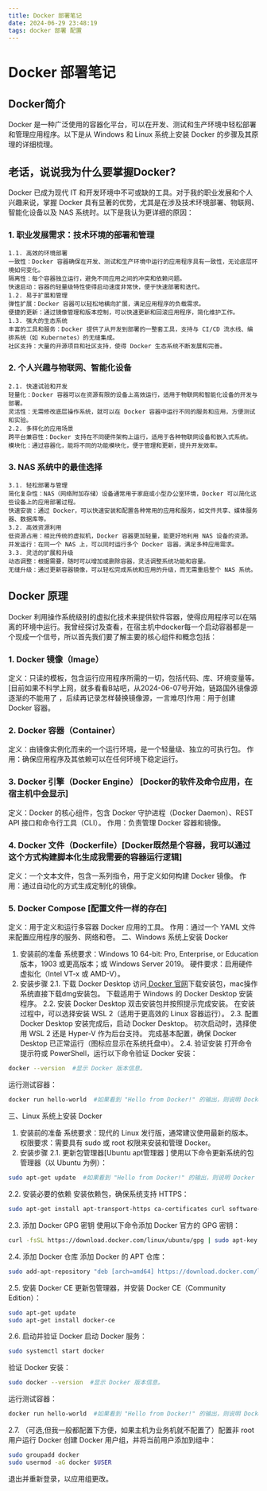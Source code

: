 ```yaml
---
title: Docker 部署笔记
date: 2024-06-29 23:48:19
tags: docker 部署 配置 
---
```

# Docker 部署笔记
## Docker简介
Docker 是一种广泛使用的容器化平台，可以在开发、测试和生产环境中轻松部署和管理应用程序。以下是从 Windows 和 Linux 系统上安装 Docker 的步骤及其原理的详细梳理。
## 老话，说说我为什么要掌握Docker?
Docker 已成为现代 IT 和开发环境中不可或缺的工具。对于我的职业发展和个人兴趣来说，掌握 Docker 具有显著的优势，尤其是在涉及技术环境部署、物联网、智能化设备以及 NAS 系统时。以下是我认为更详细的原因：
### 1. 职业发展需求：技术环境的部署和管理
    1.1. 高效的环境部署
    一致性：Docker 容器确保在开发、测试和生产环境中运行的应用程序具有一致性，无论底层环境如何变化。
    隔离性：每个容器独立运行，避免不同应用之间的冲突和依赖问题。
    快速启动：容器的轻量级特性使得启动速度非常快，便于快速部署和迭代。
    1.2. 易于扩展和管理
    弹性扩展：Docker 容器可以轻松地横向扩展，满足应用程序的负载需求。
    便捷的更新：通过镜像管理和版本控制，可以快速更新和回滚应用程序，简化维护工作。
    1.3. 强大的生态系统
    丰富的工具和服务：Docker 提供了从开发到部署的一整套工具，支持与 CI/CD 流水线、编排系统（如 Kubernetes）的无缝集成。
    社区支持：大量的开源项目和社区支持，使得 Docker 生态系统不断发展和完善。
### 2. 个人兴趣与物联网、智能化设备
    2.1. 快速试验和开发
    轻量化：Docker 容器可以在资源有限的设备上高效运行，适用于物联网和智能化设备的开发与部署。
    灵活性：无需修改底层操作系统，就可以在 Docker 容器中运行不同的服务和应用，方便测试和实验。
    2.2. 多样化的应用场景
    跨平台兼容性：Docker 支持在不同硬件架构上运行，适用于各种物联网设备和嵌入式系统。
    模块化：通过容器化，能将不同的功能模块化，便于管理和更新，提升开发效率。
### 3. NAS 系统中的最佳选择
    3.1. 轻松部署与管理
    简化复杂性：NAS（网络附加存储）设备通常用于家庭或小型办公室环境，Docker 可以简化这些设备上的应用部署过程。
    快速安装：通过 Docker，可以快速安装和配置各种常用的应用和服务，如文件共享、媒体服务器、数据库等。
    3.2. 高效资源利用
    低资源占用：相比传统的虚拟机，Docker 容器更加轻量，能更好地利用 NAS 设备的资源。
    并发运行：在同一个 NAS 上，可以同时运行多个 Docker 容器，满足多种应用需求。
    3.3. 灵活的扩展和升级
    动态调整：根据需要，随时可以增加或删除容器，灵活调整系统功能和容量。
    无缝升级：通过更新容器镜像，可以轻松完成系统和应用的升级，而无需重启整个 NAS 系统。

## Docker 原理
Docker 利用操作系统级别的虚拟化技术来提供软件容器，使得应用程序可以在隔离的环境中运行。我曾经探讨及查看，在宿主机中docker每一个启动容器都是一个现成一个信号，所以首先我们要了解主要的核心组件和概念包括：
### 1. Docker 镜像（Image）
定义：只读的模板，包含运行应用程序所需的一切，包括代码、库、环境变量等。[目前如果不科学上网，就多看看B站吧，从2024-06-07号开始，链路国外镜像源逐渐的不能用了
，后续再记录怎样替换镜像源，一言难尽]作用：用于创建 Docker 容器。
### 2. Docker 容器（Container）
定义：由镜像实例化而来的一个运行环境，是一个轻量级、独立的可执行包。
作用：确保应用程序及其依赖可以在任何环境下稳定运行。
### 3. Docker 引擎（Docker Engine） [Docker的软件及命令应用，在宿主机中会显示]
定义：Docker 的核心组件，包含 Docker 守护进程（Docker Daemon）、REST API 接口和命令行工具（CLI）。
作用：负责管理 Docker 容器和镜像。
### 4. Docker 文件（Dockerfile）[Docker既然是个容器，我可以通过这个方式构建脚本化生成我需要的容器运行逻辑]
定义：一个文本文件，包含一系列指令，用于定义如何构建 Docker 镜像。
作用：通过自动化的方式生成定制化的镜像。
### 5. Docker Compose  [配置文件一样的存在]
定义：用于定义和运行多容器 Docker 应用的工具。
作用：通过一个 YAML 文件来配置应用程序的服务、网络和卷。
二、Windows 系统上安装 Docker
1. 安装前的准备
系统要求：Windows 10 64-bit: Pro, Enterprise, or Education 版本，1903 或更高版本；或 Windows Server 2019。
硬件要求：启用硬件虚拟化（Intel VT-x 或 AMD-V）。
2. 安装步骤
2.1. 下载 Docker Desktop
访问[ Docker 官网](https://www.docker.com)下载安装包，mac操作系统直接下载dmg安装包。
下载适用于 Windows 的 Docker Desktop 安装程序。
2.2. 安装 Docker Desktop
双击安装包并按照提示完成安装。
在安装过程中，可以选择安装 WSL 2（适用于更高效的 Linux 容器运行）。
2.3. 配置 Docker Desktop
安装完成后，启动 Docker Desktop。
初次启动时，选择使用 WSL 2 还是 Hyper-V 作为后台支持。
完成基本配置，确保 Docker Desktop 已正常运行（图标应显示在系统托盘中）。
2.4. 验证安装
打开命令提示符或 PowerShell，运行以下命令验证 Docker 安装：
``` bash
docker --version  #显示 Docker 版本信息。
```
运行测试容器：
``` bash
docker run hello-world  #如果看到 "Hello from Docker!" 的输出，则说明 Docker 已成功安装和配置。
```
三、Linux 系统上安装 Docker
1. 安装前的准备
系统要求：现代的 Linux 发行版，通常建议使用最新的版本。
权限要求：需要具有 sudo 或 root 权限来安装和管理 Docker。
2. 安装步骤
2.1. 更新包管理器[Ubuntu apt管理器  ]
使用以下命令更新系统的包管理器（以 Ubuntu 为例）：
``` bash
sudo apt-get update  #如果看到 "Hello from Docker!" 的输出，则说明 Docker 已成功安装和配置。
```
2.2. 安装必要的依赖
安装依赖包，确保系统支持 HTTPS：
``` bash
sudo apt-get install apt-transport-https ca-certificates curl software-properties-common
```
2.3. 添加 Docker GPG 密钥
使用以下命令添加 Docker 官方的 GPG 密钥：
``` bash
curl -fsSL https://download.docker.com/linux/ubuntu/gpg | sudo apt-key add -
```
2.4. 添加 Docker 仓库
添加 Docker 的 APT 仓库：
``` bash
sudo add-apt-repository "deb [arch=amd64] https://download.docker.com/linux/ubuntu $(lsb_release -cs) stable"
```
2.5. 安装 Docker CE
更新包管理器，并安装 Docker CE（Community Edition）：
``` bash
sudo apt-get update
sudo apt-get install docker-ce
```
2.6. 启动并验证 Docker
启动 Docker 服务：
``` bash
sudo systemctl start docker
```
验证 Docker 安装：
``` bash
sudo docker --version  #显示 Docker 版本信息。
```
运行测试容器：
``` bash
docker run hello-world  #如果看到 "Hello from Docker!" 的输出，则说明 Docker 已成功安装和配置。
```
2.7. （可选,但我一般都配置下方便，如果主机为业务机就不配置了）配置非 root 用户运行 Docker
创建 Docker 用户组，并将当前用户添加到组中：
``` bash
sudo groupadd docker
sudo usermod -aG docker $USER
```
退出并重新登录，以应用组更改。